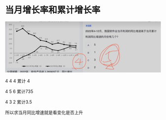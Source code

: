 #  当月增长率和累计增长率

![image-20231113212611370](.images/image-20231113212611370.png)



 4 4 4  累计 4 

4 5 6    累计735

4 3 2    累计3.5

所以求当月同比增速就是看变化是否上升




